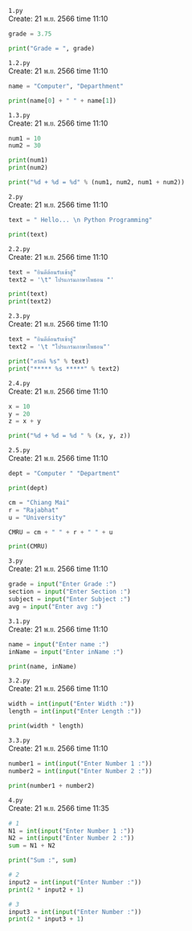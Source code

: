 `1.py`<br>
Create: 21 พ.ย. 2566 time 11:10<br>
```py
grade = 3.75

print("Grade = ", grade)

```
`1.2.py`<br>
Create: 21 พ.ย. 2566 time 11:10<br>
```py
name = "Computer", "Departhment"

print(name[0] + " " + name[1])

```
`1.3.py`<br>
Create: 21 พ.ย. 2566 time 11:10<br>
```py
num1 = 10
num2 = 30

print(num1)
print(num2)

print("%d + %d = %d" % (num1, num2, num1 + num2))

```
`2.py`<br>
Create: 21 พ.ย. 2566 time 11:10<br>
```py
text = " Hello... \n Python Programming"

print(text)

```
`2.2.py`<br>
Create: 21 พ.ย. 2566 time 11:10<br>
```py
text = "ยินดีต้อนรับเข้าสู่"
text2 = '\t" โปรแกรมภาษาไพธอน "'

print(text)
print(text2)

```
`2.3.py`<br>
Create: 21 พ.ย. 2566 time 11:10<br>
```py
text = "ยินดีต้อนรับเข้าสู่"
text2 = '\t "โปรแกรมภาษาไพธอน"'

print("สวัสดี %s" % text)
print("***** %s *****" % text2)

```
`2.4.py`<br>
Create: 21 พ.ย. 2566 time 11:10<br>
```py
x = 10
y = 20
z = x + y

print("%d + %d = %d " % (x, y, z))

```
`2.5.py`<br>
Create: 21 พ.ย. 2566 time 11:10<br>
```py
dept = "Computer " "Department"

print(dept)

cm = "Chiang Mai"
r = "Rajabhat"
u = "University"

CMRU = cm + " " + r + " " + u

print(CMRU)

```
`3.py`<br>
Create: 21 พ.ย. 2566 time 11:10<br>
```py
grade = input("Enter Grade :")
section = input("Enter Section :")
subject = input("Enter Subject :")
avg = input("Enter avg :")

```
`3.1.py`<br>
Create: 21 พ.ย. 2566 time 11:10<br>
```py
name = input("Enter name :")
inName = input("Enter inName :")

print(name, inName)

```
`3.2.py`<br>
Create: 21 พ.ย. 2566 time 11:10<br>
```py
width = int(input("Enter Width :"))
length = int(input("Enter Length :"))

print(width * length)

```
`3.3.py`<br>
Create: 21 พ.ย. 2566 time 11:10<br>
```py
number1 = int(input("Enter Number 1 :"))
number2 = int(input("Enter Number 2 :"))

print(number1 + number2)

```
`4.py`<br>
Create: 21 พ.ย. 2566 time 11:35<br>
```py
# 1
N1 = int(input("Enter Number 1 :"))
N2 = int(input("Enter Number 2 :"))
sum = N1 + N2

print("Sum :", sum)

# 2
input2 = int(input("Enter Number :"))
print(2 * input2 + 1)

# 3
input3 = int(input("Enter Number :"))
print(2 * input3 + 1)

```
